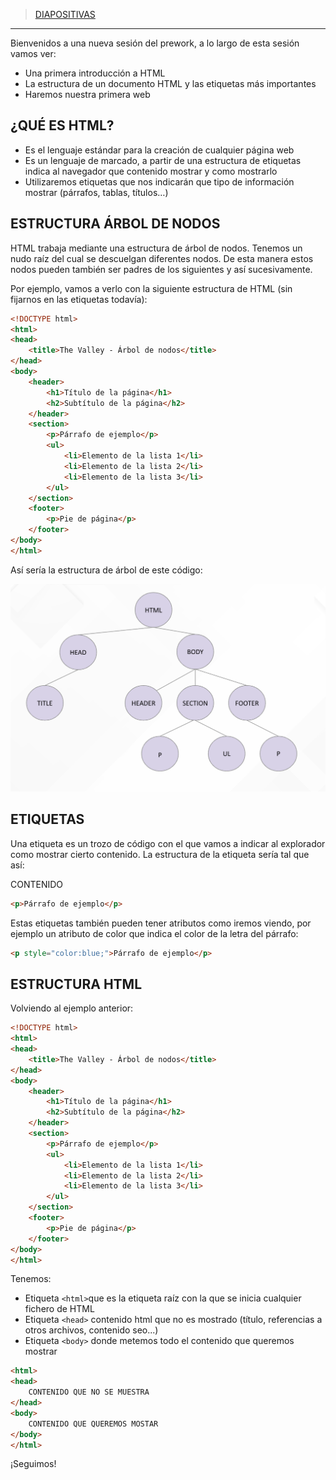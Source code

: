 
> [DIAPOSITIVAS](S2-recursos/introduccion.pdf)

---

Bienvenidos a una nueva sesión del prework, a lo largo de esta sesión vamos ver:

- Una primera introducción a HTML
- La estructura de un documento HTML y las etiquetas más importantes
- Haremos nuestra primera web

## ¿QUÉ ES HTML?

- Es el lenguaje estándar para la creación de cualquier página web
- Es un lenguaje de marcado, a partir de una estructura de etiquetas indica al navegador que contenido mostrar y como mostrarlo
- Utilizaremos etiquetas que nos indicarán que tipo de información mostrar (párrafos, tablas, títulos…)

## ESTRUCTURA ÁRBOL DE NODOS

HTML trabaja mediante una estructura de árbol de nodos. Tenemos un nudo raíz del cual se descuelgan diferentes nodos. De esta manera estos nodos pueden también ser padres de los siguientes y así sucesivamente.

Por ejemplo, vamos a verlo con la siguiente estructura de HTML (sin fijarnos en las etiquetas todavía):

```html
<!DOCTYPE html>
<html>
<head>
    <title>The Valley - Árbol de nodos</title>
</head>
<body>
    <header>
        <h1>Título de la página</h1>
        <h2>Subtítulo de la página</h2>
    </header>
    <section>
        <p>Párrafo de ejemplo</p>
        <ul>
            <li>Elemento de la lista 1</li>
            <li>Elemento de la lista 2</li>
            <li>Elemento de la lista 3</li>
        </ul>
    </section>
    <footer>
        <p>Pie de página</p>
    </footer>
</body>
</html>
```

Así sería la estructura de árbol de este código:

![árbol-html](S2-recursos/img/html-arbol.png)

## ETIQUETAS

Una etiqueta es un trozo de código con el que vamos a indicar al explorador como mostrar cierto contenido. La estructura de la etiqueta sería tal que así:

<APERTURA ETIQUETA> CONTENIDO <CIERRE ETIQUETA>

```html
<p>Párrafo de ejemplo</p>
```

Estas etiquetas también pueden tener atributos como iremos viendo, por ejemplo un atributo de color que indica el color de la letra del párrafo:

```html
<p style="color:blue;">Párrafo de ejemplo</p>
```

  

## ESTRUCTURA HTML

Volviendo al ejemplo anterior:

```html
<!DOCTYPE html>
<html>
<head>
    <title>The Valley - Árbol de nodos</title>
</head>
<body>
    <header>
        <h1>Título de la página</h1>
        <h2>Subtítulo de la página</h2>
    </header>
    <section>
        <p>Párrafo de ejemplo</p>
        <ul>
            <li>Elemento de la lista 1</li>
            <li>Elemento de la lista 2</li>
            <li>Elemento de la lista 3</li>
        </ul>
    </section>
    <footer>
        <p>Pie de página</p>
    </footer>
</body>
</html>
```

 

Tenemos:

- Etiqueta ```<html>```que es la etiqueta raíz con la que se inicia cualquier fichero de HTML
- Etiqueta ```<head>``` contenido html que no es mostrado (título, referencias a otros archivos, contenido seo...)
- Etiqueta ```<body>``` donde metemos todo el contenido que queremos mostrar


```html
<html>
<head>
    CONTENIDO QUE NO SE MUESTRA
</head>
<body>
    CONTENIDO QUE QUEREMOS MOSTAR
</body>
</html>
```

¡Seguimos!
